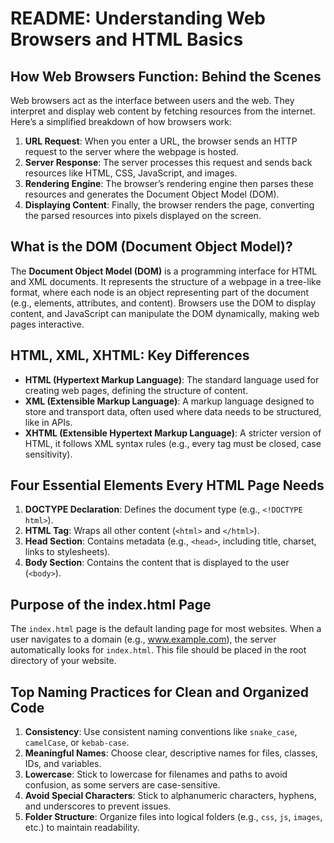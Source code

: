 # README: Understanding Web Browsers and HTML Basics

## How Web Browsers Function: Behind the Scenes

Web browsers act as the interface between users and the web. They interpret and display web content by fetching resources from the internet. Here’s a simplified breakdown of how browsers work:

1. **URL Request**: When you enter a URL, the browser sends an HTTP request to the server where the webpage is hosted.
2. **Server Response**: The server processes this request and sends back resources like HTML, CSS, JavaScript, and images.
3. **Rendering Engine**: The browser’s rendering engine then parses these resources and generates the Document Object Model (DOM).
4. **Displaying Content**: Finally, the browser renders the page, converting the parsed resources into pixels displayed on the screen.

## What is the DOM (Document Object Model)?

The **Document Object Model (DOM)** is a programming interface for HTML and XML documents. It represents the structure of a webpage in a tree-like format, where each node is an object representing part of the document (e.g., elements, attributes, and content). Browsers use the DOM to display content, and JavaScript can manipulate the DOM dynamically, making web pages interactive.

## HTML, XML, XHTML: Key Differences

- **HTML (Hypertext Markup Language)**: The standard language used for creating web pages, defining the structure of content.
- **XML (Extensible Markup Language)**: A markup language designed to store and transport data, often used where data needs to be structured, like in APIs.
- **XHTML (Extensible Hypertext Markup Language)**: A stricter version of HTML, it follows XML syntax rules (e.g., every tag must be closed, case sensitivity).

## Four Essential Elements Every HTML Page Needs

1. **DOCTYPE Declaration**: Defines the document type (e.g., `<!DOCTYPE html>`).
2. **HTML Tag**: Wraps all other content (`<html>` and `</html>`).
3. **Head Section**: Contains metadata (e.g., `<head>`, including title, charset, links to stylesheets).
4. **Body Section**: Contains the content that is displayed to the user (`<body>`).

## Purpose of the index.html Page

The `index.html` page is the default landing page for most websites. When a user navigates to a domain (e.g., www.example.com), the server automatically looks for `index.html`. This file should be placed in the root directory of your website.

## Top Naming Practices for Clean and Organized Code

1. **Consistency**: Use consistent naming conventions like `snake_case`, `camelCase`, or `kebab-case`.
2. **Meaningful Names**: Choose clear, descriptive names for files, classes, IDs, and variables.
3. **Lowercase**: Stick to lowercase for filenames and paths to avoid confusion, as some servers are case-sensitive.
4. **Avoid Special Characters**: Stick to alphanumeric characters, hyphens, and underscores to prevent issues.
5. **Folder Structure**: Organize files into logical folders (e.g., `css`, `js`, `images`, etc.) to maintain readability.

